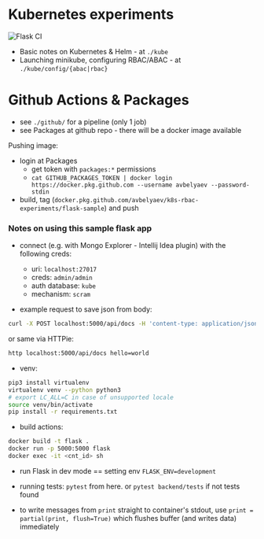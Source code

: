 # Kubernetes experiments

![Flask CI](https://github.com/avbelyaev/K8S-RBAC-experiments/workflows/Flask%20CI/badge.svg)

- Basic notes on Kubernetes & Helm - at `./kube`
- Launching minikube, configuring RBAC/ABAC - at `./kube/config/{abac|rbac}`

# Github Actions & Packages

- see `./github/` for a pipeline (only 1 job)
- see Packages at github repo - there will be a docker image available

Pushing image:
- login at Packages
  - get token with `packages:*` permissions
  - `cat GITHUB_PACKAGES_TOKEN | docker login https://docker.pkg.github.com --username avbelyaev --password-stdin`
- build, tag (`docker.pkg.github.com/avbelyaev/k8s-rbac-experiments/flask-sample`) and push

### Notes on using this sample flask app

- connect (e.g. with Mongo Explorer - Intellij Idea plugin) with the following creds:
  - uri: `localhost:27017`
  - creds: `admin/admin`
  - auth database: `kube`
  - mechanism: `scram`

- example request to save json from body:
```bash
curl -X POST localhost:5000/api/docs -H 'content-type: application/json' -d '{"hello": "world"}'
```

or same via HTTPie:
```bash
http localhost:5000/api/docs hello=world
```

- venv:
```bash
pip3 install virtualenv
virtualenv venv --python python3
# export LC_ALL=C in case of unsupported locale
source venv/bin/activate
pip install -r requirements.txt 
```

- build actions:
```bash
docker build -t flask .
docker run -p 5000:5000 flask
docker exec -it <cnt_id> sh
```

- run Flask in dev mode == setting env `FLASK_ENV=development`

- running tests: `pytest` from here. or `pytest backend/tests` if not tests found

- to write messages from `print` straight to container's stdout, use `print = partial(print, flush=True)` which
flushes buffer (and writes data) immediately


##
